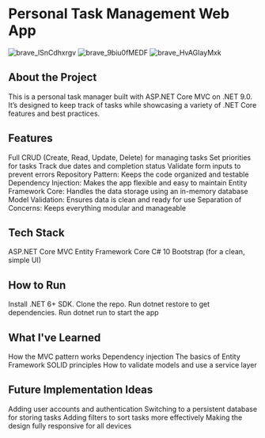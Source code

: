 # Personal Task Management Web App
![brave_lSnCdhxrgv](https://github.com/user-attachments/assets/dfb0513f-b855-4653-b815-f81cb452acb0)
![brave_9biu0fMEDF](https://github.com/user-attachments/assets/460b4448-b626-4472-b9a8-96d2a90eb049)
![brave_HvAGIayMxk](https://github.com/user-attachments/assets/a9437480-f9ac-41be-bc83-08bb27d2b186)


## About the Project
This is a personal task manager built with ASP.NET Core MVC on .NET 9.0. It’s designed to keep track of tasks while showcasing a variety of .NET Core features and best practices.

## Features
Full CRUD (Create, Read, Update, Delete) for managing tasks
Set priorities for tasks
Track due dates and completion status
Validate form inputs to prevent errors
Repository Pattern: Keeps the code organized and testable
Dependency Injection: Makes the app flexible and easy to maintain
Entity Framework Core: Handles the data storage using an in-memory database
Model Validation: Ensures data is clean and ready for use
Separation of Concerns: Keeps everything modular and manageable

## Tech Stack
ASP.NET Core MVC
Entity Framework Core
C# 10
Bootstrap (for a clean, simple UI)

## How to Run
Install .NET 6+ SDK.
Clone the repo.
Run dotnet restore to get dependencies.
Run dotnet run to start the app

## What I've Learned
How the MVC pattern works
Dependency injection
The basics of Entity Framework
SOLID principles
How to validate models and use a service layer

## Future Implementation Ideas
Adding user accounts and authentication
Switching to a persistent database for storing tasks
Adding filters to sort tasks more effectively
Making the design fully responsive for all devices
